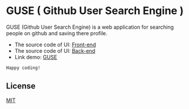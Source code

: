 # GUSE ( Github User Search Engine )

GUSE (Github User Search Engine) is a web application for searching people on github and saving there profile.

* The source code of UI: [Front-end](https://github.com/ken2309/github-search/tree/master/Front-end)
* The source code of UI: [Back-end](https://github.com/ken2309/github-search/tree/master/Back-end)
* Link demo: [GUSE](https://github-search-ui.vercel.app/)

```bash 
Happy coding!
```
## License

[MIT](https://choosealicense.com/licenses/mit/)